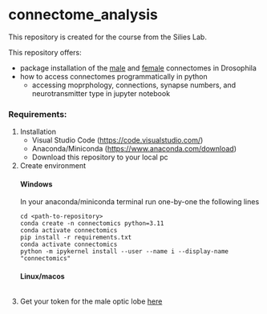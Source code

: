 # connectome_analysis
This repository is created for the course from the Silies Lab.

This repository offers:
  - package installation of the [male](https://reiserlab.github.io/male-drosophila-visual-system-connectome/) and [female](https://codex.flywire.ai/?dataset=fafb) connectomes in Drosophila
  - how to access connectomes programmatically in python
    - accessing moprphology, connections, synapse numbers, and neurotransmitter type in jupyter notebook

### Requirements:
1. Installation
    - Visual Studio Code (https://code.visualstudio.com/)
    - Anaconda/Miniconda (https://www.anaconda.com/download)
    - Download this repository to your local pc
2. Create environment
    #### Windows
      In your anaconda/miniconda terminal run one-by-one the following lines
    ```
    cd <path-to-repository>
    conda create -n connectomics python=3.11
    conda activate connectomics
    pip install -r requirements.txt
    conda activate connectomics
    python -m ipykernel install --user --name i --display-name "connectomics"
    ```
    #### Linux/macos
    ```
    ```
3. Get your token for the male optic lobe [here](https://connectome-neuprint.github.io/neuprint-python/docs/quickstart.html#client-and-authorization-token)
